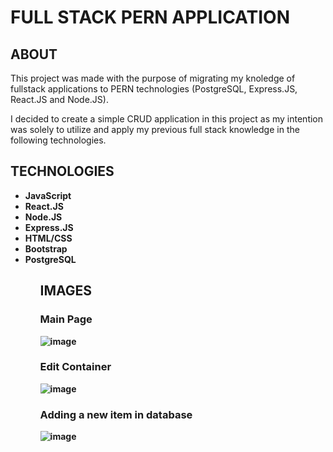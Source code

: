 <h1>FULL STACK PERN APPLICATION</h1>
<h2>ABOUT</h2>
<p>This project was made with the purpose of migrating my knoledge of fullstack applications to PERN technologies (PostgreSQL, Express.JS, React.JS and Node.JS).</p>
<p>I decided to create a simple CRUD application in this project as my intention was solely to utilize and apply my previous full stack knowledge in the following technologies.</h2>
<h2>TECHNOLOGIES</h2>
<ul>
      <li><strong>JavaScript<strong>
      <li><strong>React.JS<strong>
      <li><strong>Node.JS<strong>
      <li><strong>Express.JS<strong>
      <li><strong>HTML/CSS<strong>
      <li><strong>Bootstrap<strong>
      <li><strong>PostgreSQL<strong>
<ul>
<h2>IMAGES</h2>
<h3>Main Page</h3>
  
![image](https://github.com/ViniciusAnverze/fullstack_PERN/assets/108841263/09cdcd2d-0f08-4a62-93dc-9d137188c80c)

<h3>Edit Container</h3>

![image](https://github.com/ViniciusAnverze/fullstack_PERN/assets/108841263/bc040b71-1a31-43a1-b50b-cb54f480e0fb)

<h3>Adding a new item in database</h3>

![image](https://github.com/ViniciusAnverze/fullstack_PERN/assets/108841263/c9d542e9-4b5e-4028-afd4-efba6e1d8d16)
